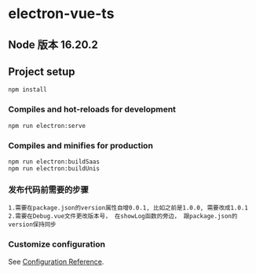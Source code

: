 # electron-vue-ts

## Node 版本 16.20.2

## Project setup
```
npm install
```
### Compiles and hot-reloads for development
```
npm run electron:serve
```

### Compiles and minifies for production
```
npm run electron:buildSaas
npm run electron:buildUnis
```

### 发布代码前需要的步骤
```
1.需要在package.json的version属性自增0.0.1, 比如之前是1.0.0, 需要改成1.0.1
2.需要在Debug.vue文件更改版本号， 在showLog函数的旁边， 跟package.json的version保持同步

```

<!-- ### Lints and fixes files
```
npm run lint
``` -->

### Customize configuration
See [Configuration Reference](https://cli.vuejs.org/config/).
